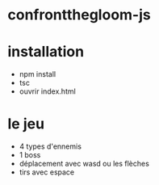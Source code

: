 # confrontthegloom-js

# installation

- npm install
- tsc
- ouvrir index.html

# le jeu

- 4 types d'ennemis
- 1 boss
- déplacement avec wasd ou les flèches
- tirs avec espace
